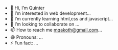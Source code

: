 - 👋 Hi, I’m Quinter
- 👀 I’m interested in web development...
- 🌱 I’m currently learning html,css and javascript...
- 💞️ I’m looking to collaborate on ...
- 📫 How to reach me mqakoth@gmail.com...
- 😄 Pronouns: ...
- ⚡ Fun fact: ...

<!---
Quinter2001/Quinter2001 is a ✨ special ✨ repository because its `README.md` (this file) appears on your GitHub profile.
You can click the Preview link to take a look at your changes.
--->
